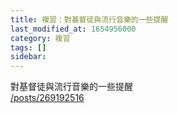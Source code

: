 ```yaml
---
title: 複習：對基督徒與流行音樂的一些提醒
last_modified_at: 1654956000
category: 複習
tags: []
sidebar: 
---
```


<p>對基督徒與流行音樂的一些提醒<br/>
<a href="/posts/269192516" target="_blank">/posts/269192516</a></p>
<p> </p>
